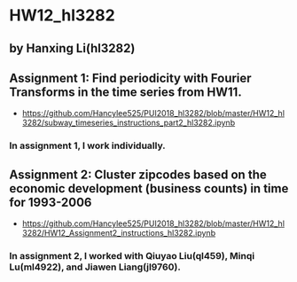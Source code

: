 # HW12_hl3282
## by Hanxing Li(hl3282)

## Assignment 1: Find periodicity with Fourier Transforms in the time series from HW11. 
- https://github.com/Hancylee525/PUI2018_hl3282/blob/master/HW12_hl3282/subway_timeseries_instructions_part2_hl3282.ipynb

### In assignment 1, I work individually.

## Assignment 2: Cluster zipcodes based on the economic development (business counts) in time for 1993-2006
- https://github.com/Hancylee525/PUI2018_hl3282/blob/master/HW12_hl3282/HW12_Assignment2_instructions_hl3282.ipynb

### In assignment 2, I worked with Qiuyao Liu(ql459), Minqi Lu(ml4922), and Jiawen Liang(jl9760).